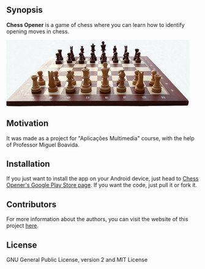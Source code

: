 ## Synopsis

**Chess Opener** is a game of chess where you can learn how to identify opening moves in chess.

![](app/src/main/res/drawable/wallpaper.png)

## Motivation

It was made as a project for "Aplicações Multimedia" course, with the help of Professor Miguel Boavida.

## Installation

If you just want to install the app on your Android device, just head to [Chess Opener's Google Play Store page][1].
If you want the code, just pull it or fork it.

## Contributors

For more information about the authors, you can visit the website of this project [here][2].

## License

GNU General Public License, version 2 and MIT License

[1]: https://play.google.com/store/apps/details?id=org.ips.ests.chessopener
[2]: http://henriquedesousa.github.io/ChessOpener/
